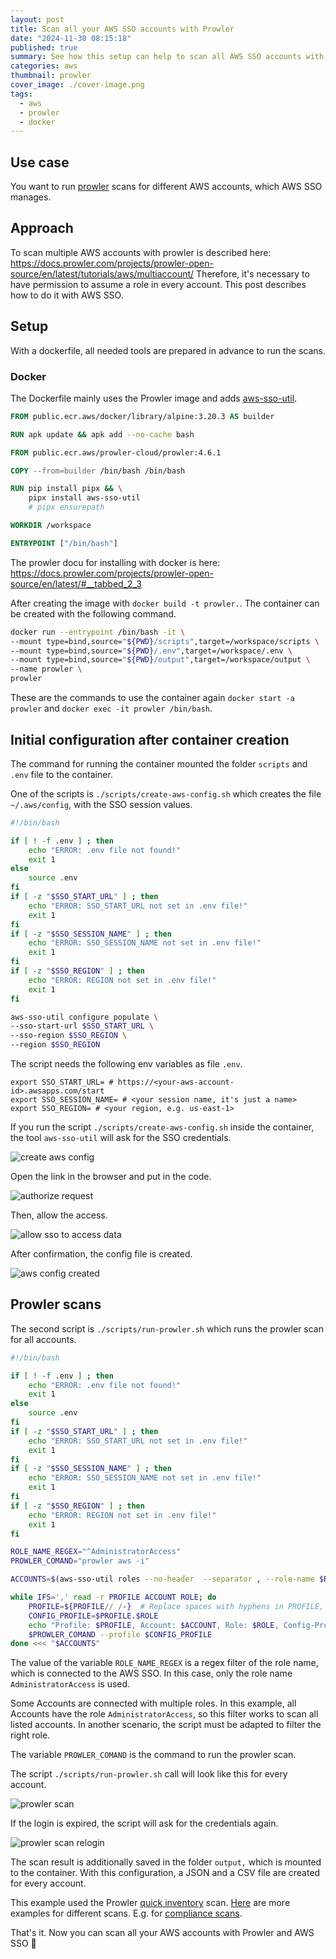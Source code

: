 ```yaml
---
layout: post
title: Scan all your AWS SSO accounts with Prowler
date: "2024-11-30 08:15:18"
published: true
summary: See how this setup can help to scan all AWS SSO accounts with a mix of Prowler, docker, and aws-sso-util.
categories: aws
thumbnail: prowler
cover_image: ./cover-image.png
tags:
  - aws
  - prowler
  - docker
---
```


## Use case

You want to run [prowler](https://docs.prowler.com/projects/prowler-open-source/en/latest/) scans for different AWS accounts, which AWS SSO manages.

## Approach

To scan multiple AWS accounts with prowler is described here: https://docs.prowler.com/projects/prowler-open-source/en/latest/tutorials/aws/multiaccount/
Therefore, it's necessary to have permission to assume a role in every account.
This post describes how to do it with AWS SSO.

## Setup

With a dockerfile, all needed tools are prepared in advance to run the scans.

### Docker

The Dockerfile mainly uses the Prowler image and adds [aws-sso-util](https://github.com/benkehoe/aws-sso-util).

```dockerfile
FROM public.ecr.aws/docker/library/alpine:3.20.3 AS builder

RUN apk update && apk add --no-cache bash

FROM public.ecr.aws/prowler-cloud/prowler:4.6.1

COPY --from=builder /bin/bash /bin/bash

RUN pip install pipx && \
    pipx install aws-sso-util
    # pipx ensurepath

WORKDIR /workspace

ENTRYPOINT ["/bin/bash"]
```

The prowler docu for installing with docker is here: https://docs.prowler.com/projects/prowler-open-source/en/latest/#__tabbed_2_3

After creating the image with `docker build -t prowler.`. The container can be created with the following command.

```bash
docker run --entrypoint /bin/bash -it \
--mount type=bind,source="${PWD}/scripts",target=/workspace/scripts \
--mount type=bind,source="${PWD}/.env",target=/workspace/.env \
--mount type=bind,source="${PWD}/output",target=/workspace/output \
--name prowler \
prowler
```

These are the commands to use the container again `docker start -a prowler` and `docker exec -it prowler /bin/bash`.

## Initial configuration after container creation

The command for running the container mounted the folder `scripts` and `.env` file to the container.

One of the scripts is `./scripts/create-aws-config.sh` which creates the file `~/.aws/config`, with the SSO session values.

```bash
#!/bin/bash

if [ ! -f .env ] ; then
    echo "ERROR: .env file not found!"
    exit 1
else
    source .env
fi
if [ -z "$SSO_START_URL" ] ; then
    echo "ERROR: SSO_START_URL not set in .env file!"
    exit 1
fi
if [ -z "$SSO_SESSION_NAME" ] ; then
    echo "ERROR: SSO_SESSION_NAME not set in .env file!"
    exit 1
fi
if [ -z "$SSO_REGION" ] ; then
    echo "ERROR: REGION not set in .env file!"
    exit 1
fi

aws-sso-util configure populate \
--sso-start-url $SSO_START_URL \
--sso-region $SSO_REGION \
--region $SSO_REGION
```

The script needs the following env variables as file `.env`.

```plain
export SSO_START_URL= # https://<your-aws-account-id>.awsapps.com/start
export SSO_SESSION_NAME= # <your session name, it's just a name>
export SSO_REGION= # <your region, e.g. us-east-1>
```

If you run the script `./scripts/create-aws-config.sh` inside the container, the tool `aws-sso-util` will ask for the SSO credentials.

![create aws config](./create-aws-config.png)

Open the link in the browser and put in the code.

![authorize request](./authorize-request.png)

Then, allow the access.

![allow sso to access data](./allow-sso-to-access-data.png)

After confirmation, the config file is created.

![aws config created](./aws-config-created.png)

## Prowler scans

The second script is `./scripts/run-prowler.sh` which runs the prowler scan for all accounts.

```bash
#!/bin/bash

if [ ! -f .env ] ; then
    echo "ERROR: .env file not found!"
    exit 1
else
    source .env
fi
if [ -z "$SSO_START_URL" ] ; then
    echo "ERROR: SSO_START_URL not set in .env file!"
    exit 1
fi
if [ -z "$SSO_SESSION_NAME" ] ; then
    echo "ERROR: SSO_SESSION_NAME not set in .env file!"
    exit 1
fi
if [ -z "$SSO_REGION" ] ; then
    echo "ERROR: REGION not set in .env file!"
    exit 1
fi

ROLE_NAME_REGEX="^AdministratorAccess"
PROWLER_COMAND="prowler aws -i"

ACCOUNTS=$(aws-sso-util roles --no-header  --separator , --role-name $ROLE_NAME_REGEX --sso-start-url $SSO_START_URL --sso-region $SSO_REGION)

while IFS=',' read -r PROFILE ACCOUNT ROLE; do
    PROFILE=${PROFILE// /-}  # Replace spaces with hyphens in PROFILE, like aws-sso-util does
    CONFIG_PROFILE=$PROFILE.$ROLE
    echo "Profile: $PROFILE, Account: $ACCOUNT, Role: $ROLE, Config-Profile: $CONFIG_PROFILE"
    $PROWLER_COMAND --profile $CONFIG_PROFILE
done <<< "$ACCOUNTS"
```

The value of the variable `ROLE_NAME_REGEX` is a regex filter of the role name, which is connected to the AWS SSO.
In this case, only the role name `AdministratorAccess` is used.

Some Accounts are connected with multiple roles.
In this example, all Accounts have the role `AdministratorAccess`, so this filter works to scan all listed accounts.
In another scenario, the script must be adapted to filter the right role.

The variable `PROWLER_COMAND` is the command to run the prowler scan.

The script `./scripts/run-prowler.sh` call will look like this for every account.

![prowler scan](./prowler-scan.png)

If the login is expired, the script will ask for the credentials again.

![prowler scan relogin](./prowler-scan-relogin.png)

The scan result is additionally saved in the folder `output,` which is mounted to the container.
With this configuration, a JSON and a CSV file are created for every account.

This example used the Prowler [quick inventory](https://docs.prowler.com/projects/prowler-open-source/en/latest/tutorials/quick-inventory/) scan. [Here](https://docs.prowler.com/projects/prowler-open-source/en/latest/tutorials/prowler-app/) are more examples for different scans.
E.g. for [compliance scans](https://docs.prowler.com/projects/prowler-open-source/en/latest/tutorials/compliance/).

That's it. Now you can scan all your AWS accounts with Prowler and AWS SSO 🥳
